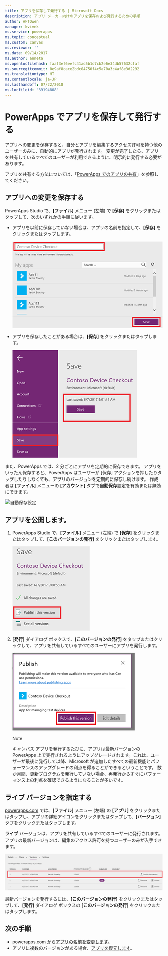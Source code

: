 ```yaml
---
title: アプリを保存して発行する | Microsoft Docs
description: アプリ メーカー向けのアプリを保存および発行するための手順
author: AFTOwen
manager: kvivek
ms.service: powerapps
ms.topic: conceptual
ms.custom: canvas
ms.reviewer: ''
ms.date: 09/14/2017
ms.author: anneta
ms.openlocfilehash: faaf3ef6eefc41ad5b1d7cb2e6e34db57632cfaf
ms.sourcegitcommit: 0e9af8cace2bdc04750f4c5a70a3c4af8e3d2292
ms.translationtype: HT
ms.contentlocale: ja-JP
ms.lasthandoff: 07/22/2018
ms.locfileid: "39194808"
---
```

# <a name="save-and-publish-an-app-in-powerapps"></a>PowerApps でアプリを保存して発行する
アプリへの変更を保存すると、自分とアプリを編集するアクセス許可を持つ他のユーザーのみに、自動的にアプリが発行されます。 変更が完了したら、アプリを共有しているすべてのユーザーが利用できるように、明示的に発行する必要があります。

アプリを共有する方法については、「[PowerApps でのアプリの共有](share-app.md)」を参照してください。

## <a name="save-changes-to-an-app"></a>アプリへの変更を保存する
PowerApps Studio で、**[ファイル]** メニュー (左端) で **[保存]** をクリックまたはタップして、次のいずれかの手順に従います。

* アプリを以前に保存していない場合は、アプリの名前を指定して、**[保存]** をクリックまたはタップします。

    ![新しいアプリを保存する](./media/save-publish-app/save-as.png)
* アプリを保存したことがある場合は、**[保存]** をクリックまたはタップします。  

    ![更新したアプリを保存する](./media/save-publish-app/save-app.png)

また、PowerApps では、2 分ごとにアプリを定期的に保存できます。 アプリをいったん保存すると、PowerApps はユーザーが [保存] アクションを押したりタップしたりしなくても、アプリのバージョンを定期的に保存し続けます。 作成者は **[ファイル]** メニューの **[アカウント]** タブで**自動保存**設定を有効または無効にできます。

![自動保存設定](./media/save-publish-app/autosave.png)

## <a name="publish-an-app"></a>アプリを公開します。
1. PowerApps Studio で、**[ファイル]** メニュー (左端) で **[保存]** をクリックまたはタップして、**[このバージョンの発行]** をクリックまたはタップします。

    ![アプリを発行する](./media/save-publish-app/publish-app.png)
2. **[発行]** ダイアログ ボックスで、**[このバージョンの発行]** をタップまたはクリックして、アプリを共有しているすべてのユーザーにアプリを発行します。

   ![発行を確認する](./media/save-publish-app/publish-review.png)

   > [!NOTE]
   > キャンバス アプリを発行するたびに、アプリは最新バージョンの PowerApps 上で実行されるようにアップグレードされます。これは、ユーザーが最後に発行して以降、Microsoft が追加したすべての最新機能とパフォーマンスのアップグレードの利点を得ることができるということです。 数か月間、更新プログラムを発行していない場合、再発行からすぐにパフォーマンス上の利点を確認できるようになることが多いです。

## <a name="identify-the-live-version"></a>ライブ バージョンを指定する
[powerapps.com](https://web.powerapps.com?utm_source=padocs&utm_medium=linkinadoc&utm_campaign=referralsfromdoc) では、**[ファイル]** メニュー (左端) の **[アプリ]** をクリックまたはタップし、アプリの詳細アイコンをクリックまたはタップして、**[バージョン]** タブをクリックまたはタップします。

**ライブ** バージョンは、アプリを共有しているすべてのユーザーに発行されます。 アプリの最新バージョンは、編集のアクセス許可を持つユーザーのみが入手できます。

![ポータルから発行する](./media/save-publish-app/publish-portal.png)

最新バージョンを発行するには、**[このバージョンの発行]** をクリックまたはタップして、**[発行]** ダイアログ ボックスの **[このバージョンの発行]** をクリックまたはタップします。

## <a name="next-steps"></a>次の手順
* powerapps.com から[アプリの名前を変更します](set-name-tile.md)。
* アプリに複数のバージョンがある場合、[アプリを復元します](restore-an-app.md)。
